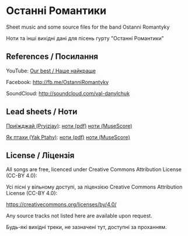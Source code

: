 # Останні Романтики

Sheet music and some source files for the band Ostanni Romantyky

Ноти та інші вихідні дані для пісень гурту "Останні Романтики"

## References / Посилання

YouTube: [Our best / Наше найкраще](https://www.youtube.com/watch?v=mLIleMYKs90&list=PLzCC1KJuKHDKKh0EctcJR-6aMGKfcFEzZ)

Facebook: http://fb.me/OstanniRomantyky

SoundCloud: http://soundcloud.com/val-danylchuk

## Lead sheets / Ноти

[Приїжджай (Pryizjay)](https://www.youtube.com/watch?v=LXlTxo2Iows): [ноти (pdf)](pryizjay/pryizjay.pdf) [ноти (MuseScore)](pryizjay/pryizjay.mscz)

[Як птахи (Yak Ptahy)](https://www.youtube.com/watch?v=hyP5_a48w_E): [ноти (pdf)](yak-ptahy/yak-ptahy.pdf) [ноти (MuseScore)](yak-ptahy/yak-ptahy.mscz)

## License / Ліцензія

All songs are free, licenced under Creative Commons Attribution License (CC-BY 4.0):

Усі пісні у вільному доступі, за ліцензією Creative Commons Attribution License (CC-BY 4.0):

https://creativecommons.org/licenses/by/4.0/

Any source tracks not listed here are available upon request.

Будь-які вихідні треки, не зазначені тут, доступні за проханням.
